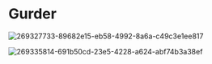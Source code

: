 # Gurder



![269327733-89682e15-eb58-4992-8a6a-c49c3e1ee817](https://github.com/Ahmed-Abdelghafar/Gurder/assets/108437358/e8ed0dd3-84da-4c44-9c27-0e2c044358d2)


![269335814-691b50cd-23e5-4228-a624-abf74b3a38ef](https://github.com/Ahmed-Abdelghafar/Gurder/assets/108437358/18e84055-ef23-4106-ba76-673eb678a49b)

